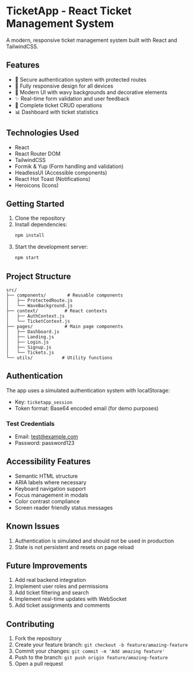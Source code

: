 # TicketApp - React Ticket Management System

A modern, responsive ticket management system built with React and TailwindCSS.

## Features

- 🔐 Secure authentication system with protected routes
- 📱 Fully responsive design for all devices
- 🎨 Modern UI with wavy backgrounds and decorative elements
- ✨ Real-time form validation and user feedback
- 🎯 Complete ticket CRUD operations
- 📊 Dashboard with ticket statistics

## Technologies Used

- React
- React Router DOM
- TailwindCSS
- Formik & Yup (Form handling and validation)
- HeadlessUI (Accessible components)
- React Hot Toast (Notifications)
- Heroicons (Icons)

## Getting Started

1. Clone the repository
2. Install dependencies:
   ```bash
   npm install
   ```
3. Start the development server:
   ```bash
   npm start
   ```

## Project Structure

```
src/
├── components/        # Reusable components
│   ├── ProtectedRoute.js
│   └── WaveBackground.js
├── context/          # React contexts
│   ├── AuthContext.js
│   └── TicketContext.js
├── pages/            # Main page components
│   ├── Dashboard.js
│   ├── Landing.js
│   ├── Login.js
│   ├── Signup.js
│   └── Tickets.js
└── utils/           # Utility functions
```

## Authentication

The app uses a simulated authentication system with localStorage:
- Key: `ticketapp_session`
- Token format: Base64 encoded email (for demo purposes)

### Test Credentials
- Email: test@example.com
- Password: password123

## Accessibility Features

- Semantic HTML structure
- ARIA labels where necessary
- Keyboard navigation support
- Focus management in modals
- Color contrast compliance
- Screen reader friendly status messages

## Known Issues

1. Authentication is simulated and should not be used in production
2. State is not persistent and resets on page reload

## Future Improvements

1. Add real backend integration
2. Implement user roles and permissions
3. Add ticket filtering and search
4. Implement real-time updates with WebSocket
5. Add ticket assignments and comments

## Contributing

1. Fork the repository
2. Create your feature branch: `git checkout -b feature/amazing-feature`
3. Commit your changes: `git commit -m 'Add amazing feature'`
4. Push to the branch: `git push origin feature/amazing-feature`
5. Open a pull request